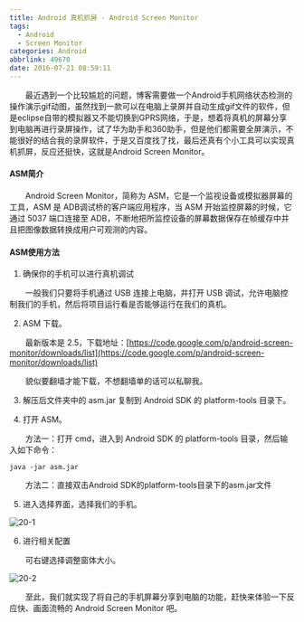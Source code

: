 ```yaml
---
title: Android 真机抓屏 - Android Screen Monitor
tags:
  - Android
  - Screen Monitor
categories: Android
abbrlink: 49670
date: 2016-07-21 08:59:11
---
```



　　最近遇到一个比较尴尬的问题，博客需要做一个Android手机网络状态检测的操作演示gif动图，虽然找到一款可以在电脑上录屏并自动生成gif文件的软件，但是eclipse自带的模拟器又不能切换到GPRS网络，于是，想着将真机的屏幕分享到电脑再进行录屏操作，试了华为助手和360助手，但是他们都需要全屏演示，不能很好的结合我的录屏软件，于是又百度找了找，最后还真有个小工具可以实现真机抓屏，反应还挺快，这就是Android Screen Monitor。

<!--more-->

#### ASM简介

　　Android Screen Monitor，简称为 ASM，它是一个监视设备或模拟器屏幕的工具，ASM 是 ADB调试桥的客户端应用程序，当 ASM 开始监控屏幕的时候，它通过 5037 端口连接至 ADB，不断地把所监控设备的屏幕数据保存在帧缓存中并且把图像数据转换成用户可观测的内容。

#### ASM使用方法

1. 确保你的手机可以进行真机调试

　　一般我们只要将手机通过 USB 连接上电脑，并打开 USB 调试，允许电脑控制我们的手机，然后将项目运行看是否能够运行在我们的真机。

2. ASM 下载。

　　最新版本是 2.5，下载地址：[https://code.google.com/p/android-screen-monitor/downloads/list](https://code.google.com/p/android-screen-monitor/downloads/list)

　　貌似要翻墙才能下载，不想翻墙单的话可以私聊我。

3. 解压后文件夹中的 asm.jar 复制到 Android SDK 的 platform-tools 目录下。

4. 打开 ASM。

　　方法一：打开 cmd，进入到 Android SDK 的 platform-tools 目录，然后输入如下命令：

```
java -jar asm.jar
```
　　方法二：直接双击Android SDK的platform-tools目录下的asm.jar文件

5. 进入选择界面，选择我们的手机。

![20-1](http://fzy-blog.oss-cn-shenzhen.aliyuncs.com/2016/7/20-1.jpg)

6. 进行相关配置

　　可右键选择调整窗体大小。

![20-2](http://fzy-blog.oss-cn-shenzhen.aliyuncs.com/2016/7/20-2.jpg)

　　至此，我们就实现了将自己的手机屏幕分享到电脑的功能，赶快来体验一下反应快、画面流畅的 Android Screen Monitor 吧。